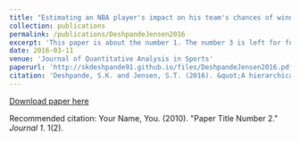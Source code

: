 ```yaml
---
title: "Estimating an NBA player's impact on his team's chances of winning"
collection: publications
permalink: /publications/DeshpandeJensen2016
excerpt: 'This paper is about the number 1. The number 3 is left for future work.'
date: 2016-03-11
venue: 'Journal of Quantitative Analysis in Sports'
paperurl: 'http://skdeshpande91.github.io/files/DeshpandeJensen2016.pdf'
citation: 'Deshpande, S.K. and Jensen, S.T. (2016). &quot;A hierarchical Bayesian model of pitch framing.&quot; <i>Journal of Quantitative Analysis in Sports</i>. 13(3): 95 - 112.'
---
```


[Download paper here](http://skdeshpande91.github.io/files/DeshpandeJensen2016.pdf)

Recommended citation: Your Name, You. (2010). "Paper Title Number 2." <i>Journal 1</i>. 1(2).
